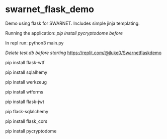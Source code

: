 # swarnet_flask_demo
Demo using flask for SWARNET. Includes simple jinja templating.

Running the application:
*pip install pycryptodome before* 

In repl run:  python3 main.py

*Delete test.db before starting*
https://replit.com/@jluke0/Swarnetflaskdemo


pip install flask-wtf

pip install sqlalhemy

pip install werkzeug

pip install wtforms

pip install flask-jwt

pip flask-sqlalchemy

pip install flask_cors

pip install pycryptodome
